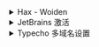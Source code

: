<details>
    <summary>Hax - Woiden</summary>
1.需要卸载 Apache2
    
```shell
service apache2 stop 
systemctl disable apache2
```
    
2.安装 Curl
* Ubuntu/Debian 系统
    
```shell
apt-get update -y && apt-get install curl -y
```
    
* Centos 系统
    
```shell
yum update -y && yum install curl -y
```
    
3.BBR 加速脚本

```shell
bash <(curl -Lso- https://git.io/kernel.sh)
```
            
</details>

<details>
    <summary>JetBrains 激活</summary>
    
```sh
-javaagent:C:\Tools\jetbra\ja-netfilter.jar=jetbrains
```
    
</details>
    
<details>
    <summary>Typecho 多域名设置</summary>
    
* 在Typecho网站根目录下config.inc.php中加上
    
```php
/**开启动态域名/跨域补救**/
define('__TYPECHO_DYNAMIC_SITE_URL__',true);
```
    
</details>
